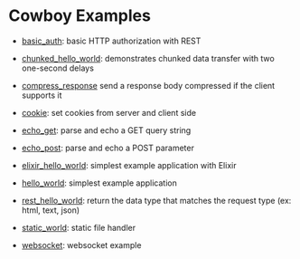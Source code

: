 Cowboy Examples
===============

 *  [basic_auth](./examples/basic_auth):
    basic HTTP authorization with REST

 *  [chunked_hello_world](./examples/chunked_hello_world):
    demonstrates chunked data transfer with two one-second delays

 *  [compress_response](./examples/compress_response)
    send a response body compressed if the client supports it

 *  [cookie](./examples/cookie):
    set cookies from server and client side

 *  [echo_get](./examples/echo_get):
    parse and echo a GET query string

 *  [echo_post](./examples/echo_post):
    parse and echo a POST parameter

 *  [elixir_hello_world](./examples/elixir_hello_world):
    simplest example application with Elixir

 *  [hello_world](./examples/hello_world):
    simplest example application

 *  [rest_hello_world](./examples/rest_hello_world):
    return the data type that matches the request type (ex: html, text, json)

 *  [static_world](./examples/static_world):
    static file handler

 *  [websocket](./examples/websocket):
    websocket example
